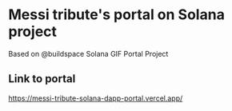 # Messi tribute's portal on Solana project

Based on @buildspace Solana GIF Portal Project

## Link to portal
https://messi-tribute-solana-dapp-portal.vercel.app/


